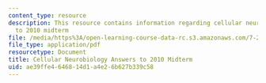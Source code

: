 ```yaml
---
content_type: resource
description: This resource contains information regarding cellular neurobiology answers
  to 2010 midterm
file: /media/https%3A/open-learning-course-data-rc.s3.amazonaws.com/7-29j-cellular-neurobiology-spring-2012/ae39ffe4646814d1a4e26b627b339c58_MIT7_29JS12_Midterm10Ans.pdf
file_type: application/pdf
resourcetype: Document
title: Cellular Neurobiology Answers to 2010 Midterm
uid: ae39ffe4-6468-14d1-a4e2-6b627b339c58
---
```

